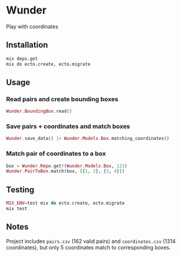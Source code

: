 # Wunder

Play with coordinates

## Installation

```bash
mix deps.get
mix do ecto.create, ecto.migrate
```

## Usage

### Read pairs and create bounding boxes

```elixir
Wunder.BoundingBox.read()
```

### Save pairs + coordinates and match boxes

```elixir
Wunder.save_data() |> Wunder.Models.Box.matching_coordinates()
```

### Match pair of coordinates to a box

```elixir
box = Wunder.Repo.get!(Wunder.Models.Box, 123)
Wunder.PairToBox.match(box, [{1, 2}, {3, 4}])
```

## Testing

```elixir
MIX_ENV=test mix do ecto.create, ecto.migrate
mix test
```

## Notes

Project includes `pairs.csv` (162 valid pairs) and `coordinates.csv` (1314 coordinates), but only 5
coordinates match to corresponding boxes.
